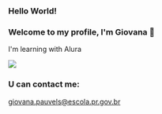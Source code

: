### Hello World!

### Welcome to my profile, I'm Giovana 🤍
I'm learning with Alura

![](https://media.tenor.com/tJyK18R2CUMAAAAC/billie-eilish.gif)

### U can contact me: 
giovana.pauvels@escola.pr.gov.br

